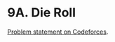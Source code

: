 # 9A. Die Roll

[Problem statement on Codeforces](https://codeforces.com/problemset/problem/9/A?locale=en).